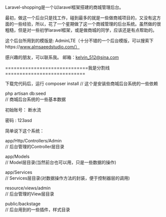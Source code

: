 Laravel-shopping是一个以laravel框架搭建的商城管理后台。

最初，做这一个后台只是找工作，碰到最多的就是一些做商城项目的，又没有这方面的一些经验，所以，花了一个星期做了这一个商城管理的后台系统。虽然做的很粗糙，但是对一些初学laravel框架，或是做商城的同学，应该还是有点帮助的。

这个后台所用到的模版是: AdminLTE（十分不错的一个后台模版，可以搜索下https://www.almsaeedstudio.com/）

感兴趣的朋友，可以联系我。 邮箱：kelvin_512@sina.com

=============================我是分割线============================

下载完代码后，运行
composer install
// 这个是安装些商城后台系统的一些依赖

php artisan db:seed     
// 商城后台系统的一些基本数据

初始账号： 断水流

密码    :  123asd



简单说下这个系统：

app/Http/Controllers/Admin       
// 后台管理的Controller层目录

app/Models                       
// Model层目录(当然前台也可以用，只是一些数据的操作)

app/Services                     
// Services层目录(对数据操作方法的封装，便于控制器层的调用)

resource/views/admin             
// 后台管理的View层目录

public/backstage                 
// 后台用到的一些插件，样式目录
